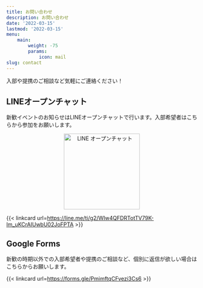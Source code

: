 ```yaml
---
title: お問い合わせ
description: お問い合わせ
date: '2022-03-15'
lastmod: '2022-03-15'
menu:
    main:
        weight: -75
        params:
            icon: mail
slug: contact
---
```


入部や提携のご相談など気軽にご連絡ください！

## LINEオープンチャット
新歓イベントのお知らせはLINEオープンチャットで行います。入部希望者はこちらから参加をお願いします。

<!--新歓の時期はコメントアウト-->
<!--
<span style="color: red;">**今年度の新歓イベントは全て終了しました。**</span>
-->

<!--新歓の時期以外はコメントアウト-->

<div style="text-align: center;">
  <img src="https://user-images.githubusercontent.com/31199032/159123432-d977552a-802d-4a66-9191-55d201ac8868.jpg" width="200" height="200" alt="LINE オープンチャット" class="shinkan-openchat-image">
</div>

{{< linkcard url=https://line.me/ti/g2/WIw4QFDRTotTV79K-Im_uKCrAIUwbU02JoFPTA >}}

## Google Forms
新歓の時期以外での入部希望者や提携のご相談など、個別に返信が欲しい場合はこちらからお願いします。

{{< linkcard url=https://forms.gle/PmimftqCFvezi3Cs6 >}}